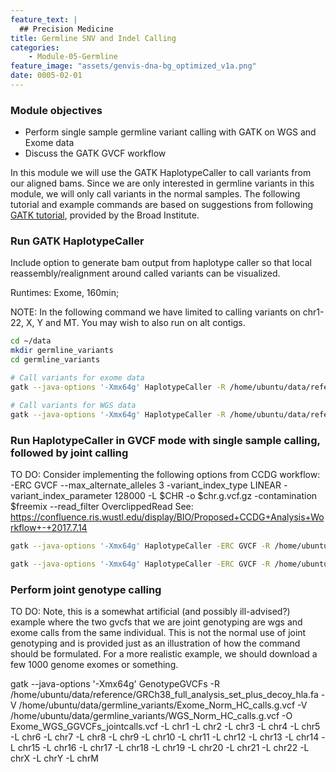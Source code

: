 ```yaml
---
feature_text: |
  ## Precision Medicine
title: Germline SNV and Indel Calling
categories:
    - Module-05-Germline
feature_image: "assets/genvis-dna-bg_optimized_v1a.png"
date: 0005-02-01
---
```


### Module objectives

- Perform single sample germline variant calling with GATK on WGS and Exome data
- Discuss the GATK GVCF workflow

In this module we will use the GATK HaplotypeCaller to call variants from our aligned bams. Since we are only interested in germline variants in this module, we will only call variants in the normal samples. The following tutorial and example commands are based on suggestions from following [GATK tutorial](https://gatkforums.broadinstitute.org/gatk/discussion/7869/howto-discover-variants-with-gatk-a-gatk-workshop-tutorial), provided by the Broad Institute. 

### Run GATK HaplotypeCaller

Include option to generate bam output from haplotype caller so that local reassembly/realignment around called variants can be visualized.

Runtimes: Exome, 160min; 

NOTE: In the following command we have limited to calling variants on chr1-22, X, Y and MT. You may wish to also run on alt contigs.

```bash
cd ~/data
mkdir germline_variants
cd germline_variants

# Call variants for exome data
gatk --java-options '-Xmx64g' HaplotypeCaller -R /home/ubuntu/data/reference/GRCh38_full_analysis_set_plus_decoy_hla.fa -I /home/ubuntu/data/alignment/Exome_Norm_sorted_mrkdup_bqsr.bam -O /home/ubuntu/data/germline_variants/Exome_Norm_HC_calls.vcf --bam-output /home/ubuntu/data/germline_variants/Exome_Norm_HC_out.bam -L chr1 -L chr2 -L chr3 -L chr4 -L chr5 -L chr6 -L chr7 -L chr8 -L chr9 -L chr10 -L chr11 -L chr12 -L chr13 -L chr14 -L chr15 -L chr16 -L chr17 -L chr18 -L chr19 -L chr20 -L chr21 -L chr22 -L chrX -L chrY -L chrM

# Call variants for WGS data
gatk --java-options '-Xmx64g' HaplotypeCaller -R /home/ubuntu/data/reference/GRCh38_full_analysis_set_plus_decoy_hla.fa -I /home/ubuntu/data/alignment/WGS_Norm_merged_sorted_mrkdup_bqsr.bam -O /home/ubuntu/data/germline_variants/WGS_Norm_HC_calls.vcf --bam-output /home/ubuntu/data/germline_variants/WGS_Norm_HC_out.bam -L chr1 -L chr2 -L chr3 -L chr4 -L chr5 -L chr6 -L chr7 -L chr8 -L chr9 -L chr10 -L chr11 -L chr12 -L chr13 -L chr14 -L chr15 -L chr16 -L chr17 -L chr18 -L chr19 -L chr20 -L chr21 -L chr22 -L chrX -L chrY -L chrM                                      
```

### Run HaplotypeCaller in GVCF mode with single sample calling, followed by joint calling

TO DO: Consider implementing the following options from CCDG workflow: -ERC GVCF --max_alternate_alleles 3 -variant_index_type LINEAR -variant_index_parameter 128000 -L $CHR -o $chr.g.vcf.gz -contamination $freemix --read_filter OverclippedRead
See: https://confluence.ris.wustl.edu/display/BIO/Proposed+CCDG+Analysis+Workflow+-+2017.7.14

```bash
gatk --java-options '-Xmx64g' HaplotypeCaller -ERC GVCF -R /home/ubuntu/data/reference/GRCh38_full_analysis_set_plus_decoy_hla.fa -I /home/ubuntu/data/alignment/Exome_Norm_sorted_mrkdup_bqsr.bam -O /home/ubuntu/data/germline_variants/Exome_Norm_HC_calls.g.vcf --bam-output /home/ubuntu/data/germline_variants/Exome_Norm_HC_GVCF_out.bam -L chr1 -L chr2 -L chr3 -L chr4 -L chr5 -L chr6 -L chr7 -L chr8 -L chr9 -L chr10 -L chr11 -L chr12 -L chr13 -L chr14 -L chr15 -L chr16 -L chr17 -L chr18 -L chr19 -L chr20 -L chr21 -L chr22 -L chrX -L chrY -L chrM

gatk --java-options '-Xmx64g' HaplotypeCaller -ERC GVCF -R /home/ubuntu/data/reference/GRCh38_full_analysis_set_plus_decoy_hla.fa -I /home/ubuntu/data/alignment/WGS_Norm_merged_sorted_mrkdup_bqsr.bam -O /home/ubuntu/data/germline_variants/WGS_Norm_HC_calls.g.vcf --bam-output /home/ubuntu/data/germline_variants/WGS_Norm_HC_GVCF_out.bam -L chr1 -L chr2 -L chr3 -L chr4 -L chr5 -L chr6 -L chr7 -L chr8 -L chr9 -L chr10 -L chr11 -L chr12 -L chr13 -L chr14 -L chr15 -L chr16 -L chr17 -L chr18 -L chr19 -L chr20 -L chr21 -L chr22 -L chrX -L chrY -L chrM

```

### Perform joint genotype calling

TO DO: Note, this is a somewhat artificial (and possibly ill-advised?) example where the two gvcfs that we are joint genotyping are wgs and exome calls from the same individual. This is not the normal use of joint genotyping and is provided just as an illustration of how the command should be formulated. For a more realistic example, we should download a few 1000 genome exomes or something.

gatk --java-options '-Xmx64g' GenotypeGVCFs -R /home/ubuntu/data/reference/GRCh38_full_analysis_set_plus_decoy_hla.fa -V /home/ubuntu/data/germline_variants/Exome_Norm_HC_calls.g.vcf -V /home/ubuntu/data/germline_variants/WGS_Norm_HC_calls.g.vcf -O Exome_WGS_GGVCFs_jointcalls.vcf -L chr1 -L chr2 -L chr3 -L chr4 -L chr5 -L chr6 -L chr7 -L chr8 -L chr9 -L chr10 -L chr11 -L chr12 -L chr13 -L chr14 -L chr15 -L chr16 -L chr17 -L chr18 -L chr19 -L chr20 -L chr21 -L chr22 -L chrX -L chrY -L chrM

